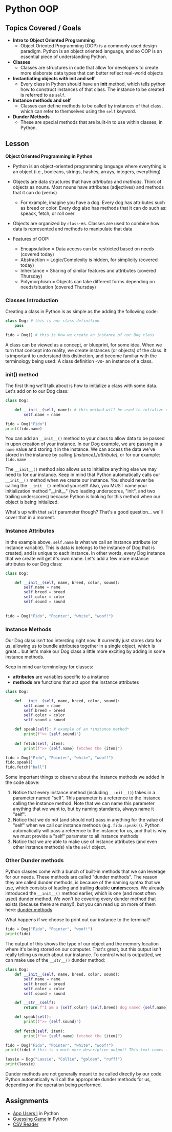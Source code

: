 # Python OOP

## Topics Covered / Goals
- **Intro to Object Oriented Programming**
	- Object Oriented Programming (OOP) is a commonly used design paradigm. Python is an object oriented language, and so OOP is an essential piece of understanding Python.
- **Classes**
	- Classes are structures in code that allow for developers to create more elaborate data types that can better reflect real-world objects
- **Instantiating objects with __init__ and self**
	- Every class in Python should have an __init__ method, which tells python how to construct instances of that class. The instance to be created is referred to as `self`. 
- **Instance methods and self**
	- Classes can define methods to be called by instances of that class, which can refer to themselves using the `self` keyword. 
- **Dunder Methods**
	- These are special methods that are built-in to use within classes, in Python. 


## Lesson
**Object Oriented Programming in Python**
- Python is an object-oriented programming language where everything is an object (i.e., booleans, strings, hashes, arrays, integers, everything)
- Objects are data structures that have *attributes* and *methods*. Think of objects as nouns. Most nouns have attributes (adjectives) and methods that it can do (verbs)
	- For example, imagine you have a dog. Every dog has attributes such as breed or color. Every dog also has methods that it can do such as: speack, fetch, or roll over
- Objects are organized by `class`-es. Classes are used to combine how data is represented and methods to manipulate that data

- Features of OOP:
	- Encapsulation = Data access can be restricted based on needs (covered today)
	- Abstraction = Logic/Complexity is hidden, for simplicity (covered today)
	- Inheritance = Sharing of similar features and attributes (covered Thursday)
	- Polymorphism = Objects can take different forms depending on needs/situation (covered Thursday)

### Classes Introduction
Creating a class in Python is as simple as the adding the following code:
```python
class Dog: # this is our class definition
	pass

fido = Dog() # this is how we create an instance of our Dog class
```

A class can be viewed as a concept, or blueprint, for some idea. When we turn that concept into reality, we create instances (or objects) of the class. It is important to understand this distinction, and become familiar with the terminology being used: A class definition -vs- an instance of a class. 

### __init__() method
The first thing we'll talk about is how to initialize a class with some data. Let's add on to our Dog class:

```python
class Dog:

	def __init__(self, name): # this method will be used to intialize our Dog instance
		self.name = name

fido = Dog("Fido")
print(fido.name)
```

You can add an ```__init__()``` method to your class to allow data to be passed in upon creation of your instance. In our Dog example, we are passing in a ```name``` value and storing it in the instance. We can access the data we've stored in the instance by calling *[instance].[attribute]*, or for our example: ```fido.name```

The ```__init__()``` method also allows us to initialize anything else we may need to for our instance. Keep in mind that Python automatically calls our ```__init__()``` method when we create our instance. You should never be calling the ```__init__()``` method yourself! Also, you MUST name your initialization method "\_\_init\_\_" (two leading underscores, "init", and two trailing underscores) because Python is looking for this method when our object is being initialized. 

What's up with that `self` parameter though? That's a good question... we'll cover that in a moment. 

### Instance Attributes
In the example above, `self.name` is what we call an instance attribute (or instance variable). This is data is belongs to the instance of Dog that is created, and is unique to each instance. In other words, every Dog instance that we create will get it's own name. Let's add a few more instance attributes to our Dog class:

```python
class Dog:

	def __init__(self, name, breed, color, sound):
		self.name = name
		self.breed = breed
		self.color = color
		self.sound = sound
        
        
fido = Dog("Fido", "Pointer", "white", "woof!")
```

### Instance Methods
Our Dog class isn't too intersting right now. It currently just stores data for us, allowing us to bundle attributes together in a single object, which is great... but let's make our Dog class a little more exciting by adding in some instance methods.

Keep in mind our terminology for classes:
- **attributes** are variables specific to a instance
- **methods** are functions that act upon the instance attributes

```python
class Dog:

    def __init__(self, name, breed, color, sound):
        self.name = name
        self.breed = breed
        self.color = color
        self.sound = sound

    def speak(self): # example of an *instance method*
        print(f">> {self.sound}")
        
    def fetch(self, item):
        print(f">> {self.name} fetched the {item}")

fido = Dog("Fido", "Pointer", "white", "woof!")
fido.speak()
fido.fetch("ball")
```

Some important things to observe about the instance methods we added in the code above:
1. Notice that every instance method (including ```__init__()```) takes in a parameter named "self". This parameter is a reference to the instance calling the instance method. Note that we can name this parameter anything that we want to, but by naming standards, always name it "self". 
2. Notice that we do not (and should not) pass in anything for the value of "self" when we call our instance methods (e.g. ```fido.speak()```). Python automatically will pass a reference to the instance for us, and that is why we must provide a "self" parameter to all instance methods
3. Notice that we are able to make use of instance attributes (and even other instance methods) via the ```self``` object. 

### Other Dunder methods

Python classes come with a bunch of built-in methods that we can leverage for our needs. These methods are called "dunder methods". The reason they are called dunder methods, is because of the naming syntax that we use, which consists of leading and trailing **d**ouble **under**scores. We already introduced the ```__init__()``` method earlier, which is one (and most often used) dunder method. We won't be covering every dunder method that exists (because there are many!), but you can read up on more of them here: [dunder methods](https://www.python-course.eu/python3_magic_methods.php)

What happens if we choose to print out our instance to the terminal?

```python
fido = Dog("Fido", "Pointer", "woof!")
print(fido)
```

The output of this shows the type of our object and the memory location where it's being stored on our computer. That's great, but this output isn't really telling us much about our instance. To control what is outputted, we can make use of the ```__str__()``` dunder method:

```python
class Dog:
    def __init__(self, name, breed, color, sound):
        self.name = name
        self.breed = breed
        self.color = color
        self.sound = sound

    def __str__(self):
        return f"I am a {self.color} {self.breed} dog named {self.name} and I say {self.sound}!"

    def speak(self):
        print(f">> {self.sound}")
        
    def fetch(self, item):
        print(f">> {self.name} fetched the {item}")

fido = Dog("Fido", "Pointer", "white", "woof!")
print(fido) # this is a much more descriptive output! This text comes from the __str__() instance method

lassie = Dog("Lassie", "Collie", "golden", "ruff!")
print(lassie)
```

Dunder methods are not generally meant to be called directly by our code. Python automatically will call the appropriate dunder methods for us, depending on the operation being performed.


## Assignments
- [App Users I](https://github.com/sierraplatoon/oop-app-users-i) in Python
- [Guessing Game](https://github.com/sierraplatoon/oop-guessing-game) in Python
- [CSV Reader](https://github.com/sierraplatoon/csv-reader)


